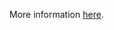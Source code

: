 More information [here](https://docs.bridgecrew.io/docs/ensure-that-secrets-manager-secret-is-encrypted-using-kms).
